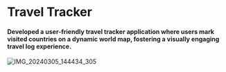 # **Travel Tracker**
#### Developed a user-friendly travel tracker application where users mark visited countries on a dynamic world map, fostering a visually engaging travel log experience.



![IMG_20240305_144434_305](https://github.com/khushi09-middha/Travel-Tracker/assets/136051191/6ac355eb-b243-4400-86f4-93dbdb16dacc)
